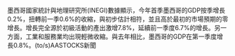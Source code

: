 墨西哥國家統計與地理研究所(INEGI)數據顯示，今年首季墨西哥的GDP按季增長0.2%，扭轉前一季0.6%的收縮，與初步估計相符，並且高於最初的市場預期的零增長。增長完全源於初級活動的產出激增7.8%，延續前一季度6.7%的增長。另一方面，工業和服務業均出現輕微收縮。與去年相比，墨西哥的GDP在第一季度增長0.8%。(to/s)AASTOCKS新聞